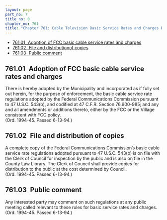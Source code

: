 ```yaml
---
layout: page
part_no: 7
title_no: 0
chapter_no: 761
title: "Chapter 761: Cable Television Basic Service Rates and Charges Regulations"
---
```


* [761.01   Adoption of FCC basic cable service rates and charges](#76101-adoption-of-fcc-basic-cable-service-rates-and-charges)
* [761.02   File and distributionof copies](#76102-file-and-distributionof-copies)
* [761.03   Public comment](#76103-public-comment)

## 761.01   Adoption of FCC basic cable service rates and charges

There is hereby adopted by the Municipality and incorporated as if fully set
out herein, for the purpose of enforcement, the basic cable service rate
regulations adopted by the Federal Communications Commission pursuant to 47
U.S.C. 543(b), and codified at 47 C.F.R. Section 76.900-985; and any and all
amendments or additions thereto, either by the FCC or the Village consistent
with FCC policy.  
(Ord. 1994-45. Passed 6-13-94.)

## 761.02   File and distribution of copies

A complete copy of the Federal Communications Commission’s basic cable
service rate regulations adopted pursuant to 47 U.S.C. 543(b) is on file with
the Clerk of Council for inspection by the public and is also on file in the
County Law Library. The Clerk of Council shall provide copies for distribution
to the public at the cost determined by Council.  
(Ord. 1994-45. Passed 6-13-94.)

## 761.03   Public comment

Any interested party may comment on such regulations at any public meeting
called relevant to these rules for basic service rates and charges.  
(Ord. 1994-45. Passed 6-13-94.)
